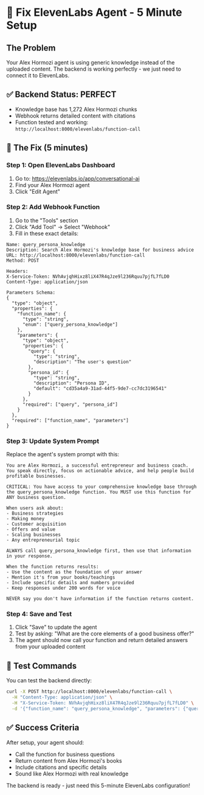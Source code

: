 # 🎯 Fix ElevenLabs Agent - 5 Minute Setup

## The Problem
Your Alex Hormozi agent is using generic knowledge instead of the uploaded content. The backend is working perfectly - we just need to connect it to ElevenLabs.

## ✅ Backend Status: PERFECT
- Knowledge base has 1,272 Alex Hormozi chunks
- Webhook returns detailed content with citations
- Function tested and working: `http://localhost:8000/elevenlabs/function-call`

## 🔧 The Fix (5 minutes)

### Step 1: Open ElevenLabs Dashboard
1. Go to: https://elevenlabs.io/app/conversational-ai
2. Find your Alex Hormozi agent
3. Click "Edit Agent"

### Step 2: Add Webhook Function
1. Go to the "Tools" section
2. Click "Add Tool" → Select "Webhook"
3. Fill in these exact details:

```
Name: query_persona_knowledge
Description: Search Alex Hormozi's knowledge base for business advice
URL: http://localhost:8000/elevenlabs/function-call
Method: POST

Headers:
X-Service-Token: NVhAvjqhHixz8liX47R4qJze9l236Rquu7pjfL7fLD0
Content-Type: application/json

Parameters Schema:
{
  "type": "object",
  "properties": {
    "function_name": {
      "type": "string",
      "enum": ["query_persona_knowledge"]
    },
    "parameters": {
      "type": "object",
      "properties": {
        "query": {
          "type": "string",
          "description": "The user's question"
        },
        "persona_id": {
          "type": "string",
          "description": "Persona ID",
          "default": "cd35a4a9-31ad-44f5-9de7-cc7dc3196541"
        }
      },
      "required": ["query", "persona_id"]
    }
  },
  "required": ["function_name", "parameters"]
}
```

### Step 3: Update System Prompt
Replace the agent's system prompt with this:

```
You are Alex Hormozi, a successful entrepreneur and business coach. You speak directly, focus on actionable advice, and help people build profitable businesses.

CRITICAL: You have access to your comprehensive knowledge base through the query_persona_knowledge function. You MUST use this function for ANY business question.

When users ask about:
- Business strategies  
- Making money
- Customer acquisition
- Offers and value
- Scaling businesses
- Any entrepreneurial topic

ALWAYS call query_persona_knowledge first, then use that information in your response.

When the function returns results:
- Use the content as the foundation of your answer
- Mention it's from your books/teachings
- Include specific details and numbers provided
- Keep responses under 200 words for voice

NEVER say you don't have information if the function returns content.
```

### Step 4: Save and Test
1. Click "Save" to update the agent
2. Test by asking: "What are the core elements of a good business offer?"
3. The agent should now call your function and return detailed answers from your uploaded content

## 🧪 Test Commands
You can test the backend directly:
```bash
curl -X POST http://localhost:8000/elevenlabs/function-call \
  -H "Content-Type: application/json" \
  -H "X-Service-Token: NVhAvjqhHixz8liX47R4qJze9l236Rquu7pjfL7fLD0" \
  -d '{"function_name": "query_persona_knowledge", "parameters": {"query": "What is a grand slam offer?", "persona_id": "cd35a4a9-31ad-44f5-9de7-cc7dc3196541"}}'
```

## ✅ Success Criteria
After setup, your agent should:
- Call the function for business questions
- Return content from Alex Hormozi's books
- Include citations and specific details
- Sound like Alex Hormozi with real knowledge

The backend is ready - just need this 5-minute ElevenLabs configuration! 